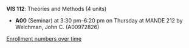 **VIS 112**: Theories and Methods (4 units)

- **A00** (Seminar) at 3:30 pm–6:20 pm on Thursday at MANDE 212 by Welchman, John C. (A00972826)

[Enrollment numbers over time](./VIS112.tsv)
